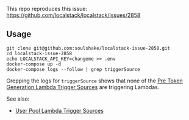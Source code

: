 This repo reproduces this issue: https://github.com/localstack/localstack/issues/2858

## Usage

```
git clone git@github.com:soulshake/localstack-issue-2858.git
cd localstack-issue-2858
echo LOCALSTACK_API_KEY=changeme >> .env
docker-compose up -d
docker-compose logs --follow | grep triggerSource
```


Grepping the logs for `triggerSource` shows that none of the [Pre Token Generation Lambda Trigger Sources](https://docs.aws.amazon.com/cognito/latest/developerguide/user-pool-lambda-pre-token-generation.html#user-pool-lambda-pre-token-generation-trigger-source) are triggering Lambdas.

See also:

- [User Pool Lambda Trigger Sources](https://docs.aws.amazon.com/cognito/latest/developerguide/cognito-user-identity-pools-working-with-aws-lambda-triggers.html#cognito-user-identity-pools-working-with-aws-lambda-trigger-sources)
